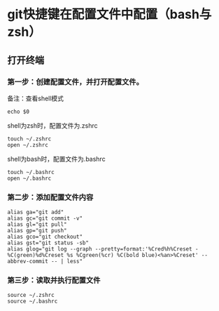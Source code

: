 # git快捷键在配置文件中配置（bash与zsh）
## 打开终端
### 第一步：创建配置文件，并打开配置文件。
备注：查看shell模式
```
echo $0
```
shell为zsh时，配置文件为.zshrc
```
touch ~/.zshrc
open ~/.zshrc
```
shell为bash时，配置文件为.bashrc
```
touch ~/.bashrc
open ~/.bashrc
```
### 第二步：添加配置文件内容
```
alias ga="git add"
alias gc="git commit -v"
alias gl="git pull"
alias gp="git push"
alias gco="git checkout"
alias gst="git status -sb"
alias glog="git log --graph --pretty=format:'%Cred%h%Creset -%C(green)%d%Creset %s %Cgreen(%cr) %C(bold blue)<%an>%Creset' --abbrev-commit -- | less"
```
### 第三步：读取并执行配置文件
```
source ~/.zshrc
source ~/.bashrc
```